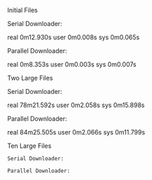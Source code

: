 

Initial Files

  Serial Downloader:
  
  real	0m12.930s
  user	0m0.008s
  sys	0m0.065s


  Parallel Downloader:
  
  real	0m8.353s
user	0m0.003s
sys	0m0.007s

  
 
Two Large Files
 
  Serial Downloader:
  
  real	78m21.592s
  user	0m2.058s
  sys	0m15.898s

  
  Parallel Downloader:
  
  real	84m25.505s
  user	0m2.066s
  sys	0m11.799s

  
 
Ten Large Files
 
    Serial Downloader:
  
    Parallel Downloader:
